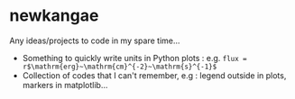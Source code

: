 # newkangae
Any ideas/projects to code in my spare time...


- Something to quickly write units in Python plots : e.g.  ```flux = r$\mathrm{erg}~\mathrm{cm}^{-2}~\mathrm{s}^{-1}$``` 
- Collection of codes that I can't remember, e.g : legend outside in plots, markers in matplotlib...
